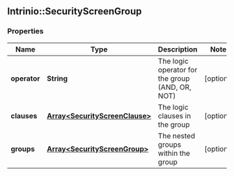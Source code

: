 ## Intrinio::SecurityScreenGroup

### Properties
Name | Type | Description | Notes
------------ | ------------- | ------------- | -------------
**operator** | **String** | The logic operator for the group (AND, OR, NOT) | [optional] 
**clauses** | [**Array&lt;SecurityScreenClause&gt;**](SecurityScreenClause.md) | The logic clauses in the group | [optional] 
**groups** | [**Array&lt;SecurityScreenGroup&gt;**](SecurityScreenGroup.md) | The nested groups within the group | [optional] 


